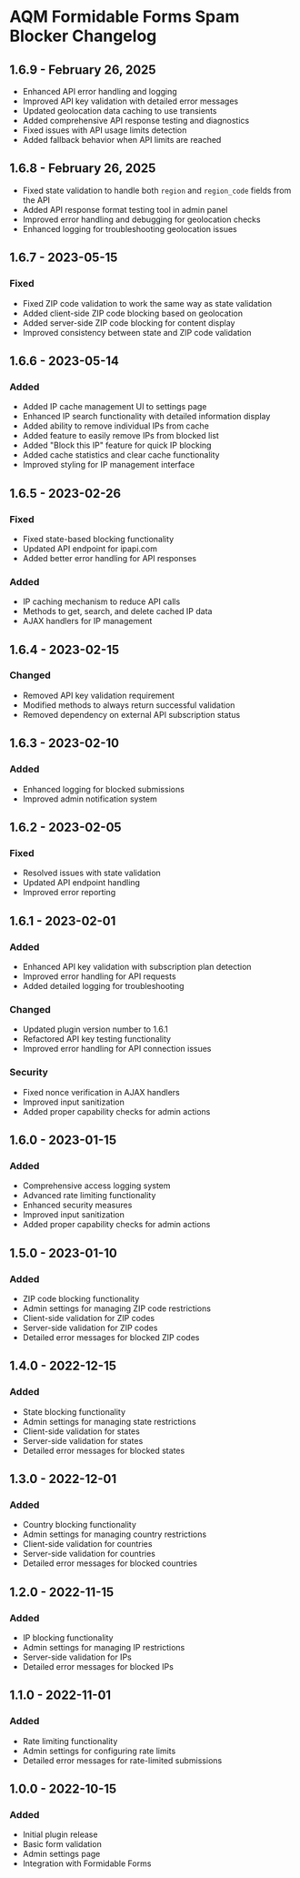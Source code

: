 # AQM Formidable Forms Spam Blocker Changelog

## 1.6.9 - February 26, 2025
- Enhanced API error handling and logging
- Improved API key validation with detailed error messages
- Updated geolocation data caching to use transients
- Added comprehensive API response testing and diagnostics
- Fixed issues with API usage limits detection
- Added fallback behavior when API limits are reached

## 1.6.8 - February 26, 2025
- Fixed state validation to handle both `region` and `region_code` fields from the API
- Added API response format testing tool in admin panel
- Improved error handling and debugging for geolocation checks
- Enhanced logging for troubleshooting geolocation issues

## 1.6.7 - 2023-05-15

### Fixed
- Fixed ZIP code validation to work the same way as state validation
- Added client-side ZIP code blocking based on geolocation
- Added server-side ZIP code blocking for content display
- Improved consistency between state and ZIP code validation

## 1.6.6 - 2023-05-14

### Added
- Added IP cache management UI to settings page
- Enhanced IP search functionality with detailed information display
- Added ability to remove individual IPs from cache
- Added feature to easily remove IPs from blocked list
- Added "Block this IP" feature for quick IP blocking
- Added cache statistics and clear cache functionality
- Improved styling for IP management interface

## 1.6.5 - 2023-02-26

### Fixed
- Fixed state-based blocking functionality
- Updated API endpoint for ipapi.com
- Added better error handling for API responses

### Added
- IP caching mechanism to reduce API calls
- Methods to get, search, and delete cached IP data
- AJAX handlers for IP management

## 1.6.4 - 2023-02-15

### Changed
- Removed API key validation requirement
- Modified methods to always return successful validation
- Removed dependency on external API subscription status

## 1.6.3 - 2023-02-10

### Added
- Enhanced logging for blocked submissions
- Improved admin notification system

## 1.6.2 - 2023-02-05

### Fixed
- Resolved issues with state validation
- Updated API endpoint handling
- Improved error reporting

## 1.6.1 - 2023-02-01

### Added
- Enhanced API key validation with subscription plan detection
- Improved error handling for API requests
- Added detailed logging for troubleshooting

### Changed
- Updated plugin version number to 1.6.1
- Refactored API key testing functionality
- Improved error handling for API connection issues

### Security
- Fixed nonce verification in AJAX handlers
- Improved input sanitization
- Added proper capability checks for admin actions

## 1.6.0 - 2023-01-15

### Added
- Comprehensive access logging system
- Advanced rate limiting functionality
- Enhanced security measures
- Improved input sanitization
- Added proper capability checks for admin actions

## 1.5.0 - 2023-01-10

### Added
- ZIP code blocking functionality
- Admin settings for managing ZIP code restrictions
- Client-side validation for ZIP codes
- Server-side validation for ZIP codes
- Detailed error messages for blocked ZIP codes

## 1.4.0 - 2022-12-15

### Added
- State blocking functionality
- Admin settings for managing state restrictions
- Client-side validation for states
- Server-side validation for states
- Detailed error messages for blocked states

## 1.3.0 - 2022-12-01

### Added
- Country blocking functionality
- Admin settings for managing country restrictions
- Client-side validation for countries
- Server-side validation for countries
- Detailed error messages for blocked countries

## 1.2.0 - 2022-11-15

### Added
- IP blocking functionality
- Admin settings for managing IP restrictions
- Server-side validation for IPs
- Detailed error messages for blocked IPs

## 1.1.0 - 2022-11-01

### Added
- Rate limiting functionality
- Admin settings for configuring rate limits
- Detailed error messages for rate-limited submissions

## 1.0.0 - 2022-10-15

### Added
- Initial plugin release
- Basic form validation
- Admin settings page
- Integration with Formidable Forms
